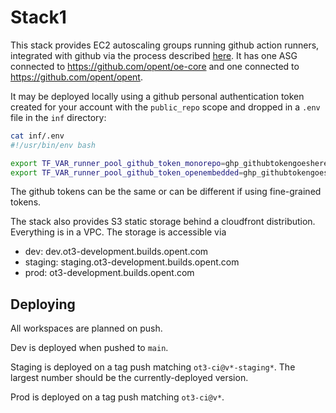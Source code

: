 # Stack1

This stack provides EC2 autoscaling groups running github action runners, integrated with github via the process described [here](https://docs.github.com/en/actions/hosting-your-own-runners/autoscaling-with-self-hosted-runners). It has one ASG connected to https://github.com/opent/oe-core and one connected to https://github.com/opent/opent.

It may be deployed locally using a github personal authentication token created for your account with the `public_repo` scope and dropped in a `.env` file in the `inf` directory:

```sh
cat inf/.env
#!/usr/bin/env bash

export TF_VAR_runner_pool_github_token_monorepo=ghp_githubtokengoeshere
export TF_VAR_runner_pool_github_token_openembedded=ghp_githubtokengoeshere
```

The github tokens can be the same or can be different if using fine-grained tokens.

The stack also provides S3 static storage behind a cloudfront distribution. Everything is in a VPC. The storage is accessible via

- dev: dev.ot3-development.builds.opent.com
- staging: staging.ot3-development.builds.opent.com
- prod: ot3-development.builds.opent.com

## Deploying

All workspaces are planned on push.

Dev is deployed when pushed to `main`.

Staging is deployed on a tag push matching `ot3-ci@v*-staging*`. The largest number should be the currently-deployed version.

Prod is deployed on a tag push matching `ot3-ci@v*`.
